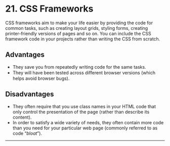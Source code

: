 # 21. CSS Frameworks

CSS frameworks aim to make your life easier by providing the code for common tasks, such as creating layout grids, styling forms, creating printer-friendly versions of pages and so on. You can include the CSS framework code in your projects rather than writing the CSS from scratch.
## Advantages

- They save you from repeatedly writing code for the same tasks.
- They will have been tested across diﬀerent browser versions (which helps avoid browser bugs).
## Disadvantages

- They often require that you use class names in your HTML code that only control the presentation of the page (rather than describe its content).
- In order to satisfy a wide variety of needs, they often contain more code than you need for your particular web page (commonly referred to as code “*bloat*”).

---

